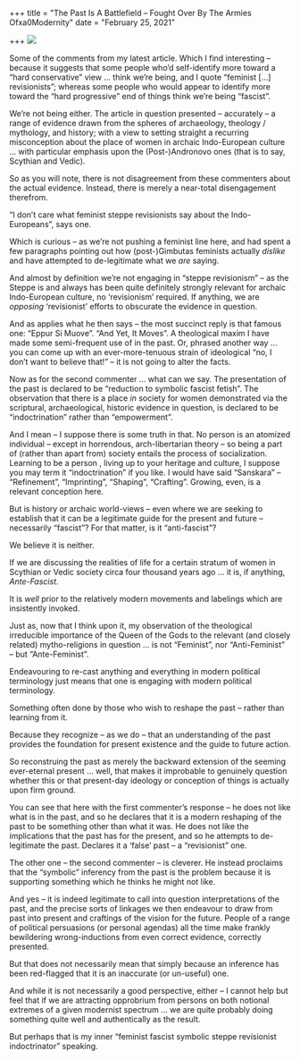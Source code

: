+++
title = "The Past Is A Battlefield – Fought Over By The Armies Ofxa0Modernity"
date = "February 25, 2021"

+++
![](https://aryaakasha.files.wordpress.com/2021/02/152901001_10164839898830574_2513132439171161479_n.jpg?w=510)

Some of the comments from my latest article. Which I find interesting –
because it suggests that some people who’d self-identify more toward a
“hard conservative” view … think we’re being, and I quote “feminist
\[…\] revisionists”; whereas some people who would appear to identify
more toward the “hard progressive” end of things think we’re being
“fascist”.

We’re not being either. The article in question presented – accurately –
a range of evidence drawn from the spheres of archaeology, theology /
mythology, and history; with a view to setting straight a recurring
misconception about the place of women in archaic Indo-European culture
… with particular emphasis upon the (Post-)Andronovo ones (that is to
say, Scythian and Vedic).

So as you will note, there is not disagreement from these commenters
about the actual evidence. Instead, there is merely a near-total
disengagement therefrom.

“I don’t care what feminist steppe revisionists say about the
Indo-Europeans”, says one.

Which is curious – as we’re not pushing a feminist line here, and had
spent a few paragraphs pointing out how (post-)Gimbutas feminists
actually *dislike* and have attempted to de-legitimate what we *are*
saying.

And almost by definition we’re not engaging in “steppe revisionism” – as
the Steppe is and always has been quite definitely strongly relevant for
archaic Indo-European culture, no ‘revisionism’ required. If anything,
we are *opposing* ‘revisionist’ efforts to obscurate the evidence in
question.

And as applies what he then says – the most succinct reply is that
famous one: “Eppur Si Muove”. “And Yet, It Moves”. A theological maxim I
have made some semi-frequent use of in the past. Or, phrased another way
… you can come up with an ever-more-tenuous strain of ideological “no, I
don’t want to believe that!” – it is not going to alter the facts.

Now as for the second commenter … what can we say. The presentation of
the past is declared to be “reduction to symbolic fascist fetish”. The
observation that there is a place *in* society for women demonstrated
via the scriptural, archaeological, historic evidence in question, is
declared to be “indoctrination” rather than “empowerment”.

And I mean – I suppose there is some truth in that. No person is an
atomized individual – except in horrendous, arch-libertarian theory – so
being a part of (rather than apart from) society entails the process of
socialization. Learning to be a person , living up to your heritage and
culture, I suppose you may term it “indoctrination” if you like. I would
have said “Sanskara” – “Refinement”, “Imprinting”, “Shaping”,
“Crafting”. Growing, even, is a relevant conception here.

But is history or archaic world-views – even where we are seeking to
establish that it can be a legitimate guide for the present and future –
necessarily “fascist”? For that matter, is it “anti-fascist”?

We believe it is neither.

If we are discussing the realities of life for a certain stratum of
women in Scythian or Vedic society circa four thousand years ago … it
is, if anything, *Ante-Fascist*.

It is *well* prior to the relatively modern movements and labelings
which are insistently invoked.

Just as, now that I think upon it, my observation of the theological
irreducible importance of the Queen of the Gods to the relevant (and
closely related) mytho-religions in question … is not “Feminist”, nor
“Anti-Feminist” – but “Ante-Feminist”.

Endeavouring to re-cast anything and everything in modern political
terminology just means that one is engaging with modern political
terminology.

Something often done by those who wish to reshape the past – rather than
learning from it.

Because they recognize – as we do – that an understanding of the past
provides the foundation for present existence and the guide to future
action.

So reconstruing the past as merely the backward extension of the seeming
ever-eternal present … well, that makes it improbable to genuinely
question whether this or that present-day ideology or conception of
things is actually upon firm ground.

You can see that here with the first commenter’s response – he does not
like what is in the past, and so he declares that it is a modern
reshaping of the past to be something other than what it was. He does
not like the implications that the past has for the present, and so he
attempts to de-legitimate the past. Declares it a ‘false’ past – a
“revisionist” one.

The other one – the second commenter – is cleverer. He instead proclaims
that the “symbolic” inferency from the past is the problem because it is
supporting something which he thinks he might not like.

And yes – it is indeed legitimate to call into question interpretations
of the past, and the precise sorts of linkages we then endeavour to draw
from past into present and craftings of the vision for the future.
People of a range of political persuasions (or personal agendas) all the
time make frankly bewildering wrong-inductions from even correct
evidence, correctly presented.

But that does not necessarily mean that simply because an inference has
been red-flagged that it is an inaccurate (or un-useful) one.

And while it is not necessarily a good perspective, either – I cannot
help but feel that if we are attracting opprobrium from persons on both
notional extremes of a given modernist spectrum … we are quite probably
doing something quite well and authentically as the result.

But perhaps that is my inner “feminist fascist symbolic steppe
revisionist indoctrinator” speaking.
